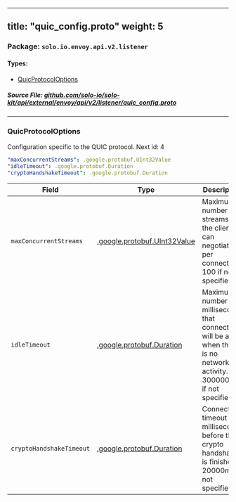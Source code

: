 
---
title: "quic_config.proto"
weight: 5
---

<!-- Code generated by solo-kit. DO NOT EDIT. -->


### Package: `solo.io.envoy.api.v2.listener` 
#### Types:


- [QuicProtocolOptions](#quicprotocoloptions)
  



##### Source File: [github.com/solo-io/solo-kit/api/external/envoy/api/v2/listener/quic_config.proto](https://github.com/solo-io/solo-kit/blob/master/api/external/envoy/api/v2/listener/quic_config.proto)





---
### QuicProtocolOptions

 
Configuration specific to the QUIC protocol.
Next id: 4

```yaml
"maxConcurrentStreams": .google.protobuf.UInt32Value
"idleTimeout": .google.protobuf.Duration
"cryptoHandshakeTimeout": .google.protobuf.Duration

```

| Field | Type | Description |
| ----- | ---- | ----------- | 
| `maxConcurrentStreams` | [.google.protobuf.UInt32Value](https://developers.google.com/protocol-buffers/docs/reference/csharp/class/google/protobuf/well-known-types/u-int-32-value) | Maximum number of streams that the client can negotiate per connection. 100 if not specified. |
| `idleTimeout` | [.google.protobuf.Duration](https://developers.google.com/protocol-buffers/docs/reference/csharp/class/google/protobuf/well-known-types/duration) | Maximum number of milliseconds that connection will be alive when there is no network activity. 300000ms if not specified. |
| `cryptoHandshakeTimeout` | [.google.protobuf.Duration](https://developers.google.com/protocol-buffers/docs/reference/csharp/class/google/protobuf/well-known-types/duration) | Connection timeout in milliseconds before the crypto handshake is finished. 20000ms if not specified. |





<!-- Start of HubSpot Embed Code -->
<script type="text/javascript" id="hs-script-loader" async defer src="//js.hs-scripts.com/5130874.js"></script>
<!-- End of HubSpot Embed Code -->
